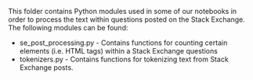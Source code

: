 This folder contains Python modules used in some of our notebooks in order to process the text within questions posted on the Stack Exchange. The following modules can be found:

* se_post_processing.py - Contains functions for counting certain elements (i.e. HTML tags) within a Stack Exchange questions
* tokenizers.py - Contains functions for tokenizing text from Stack Exchange posts.